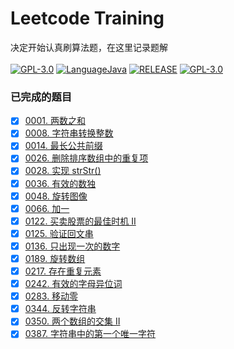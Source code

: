 # Leetcode Training
决定开始认真刷算法题，在这里记录题解<br><br>
[![GPL-3.0](https://img.shields.io/badge/leetcode-training-f89f1b?style=flat&logo=leetcode)](https://img.shields.io/badge/leetcode-training-f89f1b?style=flat&logo=leetcode)
[![LanguageJava](https://img.shields.io/badge/language-java-yellowgreen)](https://img.shields.io/badge/language-java-yellowgreen)
[![RELEASE](https://img.shields.io/badge/RELEASE-1.0--SNAPSHOT-blue.svg)](https://img.shields.io/badge/RELEASE-1.0--SNAPSHOT-blue.svg)
[![GPL-3.0](https://img.shields.io/badge/license-GPL--3.0-blue.svg)](LICENSE)

### 已完成的题目
- [x] [0001. 两数之和](https://github.com/JiangYongKang/leetcode_training/blob/master/src/main/java/com/leetcode/training/Number0001.java)
- [x] [0008. 字符串转换整数](https://github.com/JiangYongKang/leetcode_training/blob/master/src/main/java/com/leetcode/training/Number0008.java)
- [x] [0014. 最长公共前缀](https://github.com/JiangYongKang/leetcode_training/blob/master/src/main/java/com/leetcode/training/Number0014.java)
- [x] [0026. 删除排序数组中的重复项](https://github.com/JiangYongKang/leetcode_training/blob/master/src/main/java/com/leetcode/training/Number0026.java)
- [x] [0028. 实现 strStr()](https://github.com/JiangYongKang/leetcode_training/blob/master/src/main/java/com/leetcode/training/Number0028.java)
- [x] [0036. 有效的数独](https://github.com/JiangYongKang/leetcode_training/blob/master/src/main/java/com/leetcode/training/Number0036.java)
- [x] [0048. 旋转图像](https://github.com/JiangYongKang/leetcode_training/blob/master/src/main/java/com/leetcode/training/Number0048.java)
- [x] [0066. 加一](https://github.com/JiangYongKang/leetcode_training/blob/master/src/main/java/com/leetcode/training/Number0066.java)
- [x] [0122. 买卖股票的最佳时机 II](https://github.com/JiangYongKang/leetcode_training/blob/master/src/main/java/com/leetcode/training/Number0122.java)
- [x] [0125. 验证回文串](https://github.com/JiangYongKang/leetcode_training/blob/master/src/main/java/com/leetcode/training/Number0125.java)
- [x] [0136. 只出现一次的数字](https://github.com/JiangYongKang/leetcode_training/blob/master/src/main/java/com/leetcode/training/Number0136.java)
- [x] [0189. 旋转数组](https://github.com/JiangYongKang/leetcode_training/blob/master/src/main/java/com/leetcode/training/Number0189.java)
- [x] [0217. 存在重复元素](https://github.com/JiangYongKang/leetcode_training/blob/master/src/main/java/com/leetcode/training/Number0217.java)
- [x] [0242. 有效的字母异位词](https://github.com/JiangYongKang/leetcode_training/blob/master/src/main/java/com/leetcode/training/Number0242.java)
- [x] [0283. 移动零](https://github.com/JiangYongKang/leetcode_training/blob/master/src/main/java/com/leetcode/training/Number0283.java)
- [x] [0344. 反转字符串](https://github.com/JiangYongKang/leetcode_training/blob/master/src/main/java/com/leetcode/training/Number0344.java)
- [x] [0350. 两个数组的交集 II](https://github.com/JiangYongKang/leetcode_training/blob/master/src/main/java/com/leetcode/training/Number0350.java)
- [x] [0387. 字符串中的第一个唯一字符](https://github.com/JiangYongKang/leetcode_training/blob/master/src/main/java/com/leetcode/training/Number0387.java)